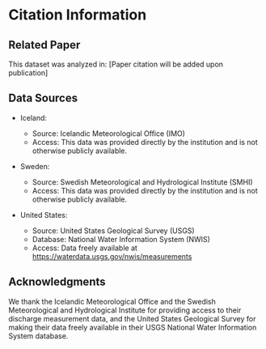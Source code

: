# Citation Information

## Related Paper
This dataset was analyzed in:
[Paper citation will be added upon publication]

## Data Sources

- Iceland:
  - Source: Icelandic Meteorological Office (IMO)
  - Access: This data was provided directly by the institution and is not otherwise publicly available.

- Sweden:
  - Source: Swedish Meteorological and Hydrological Institute (SMHI)
  - Access: This data was provided directly by the institution and is not otherwise publicly available.

- United States:
  - Source: United States Geological Survey (USGS)
  - Database: National Water Information System (NWIS)
  - Access: Data freely available at https://waterdata.usgs.gov/nwis/measurements

## Acknowledgments
We thank the Icelandic Meteorological Office and the Swedish Meteorological and Hydrological Institute for providing access to their discharge measurement data, and the United States Geological Survey for making their data freely available in their USGS National Water Information System database.
